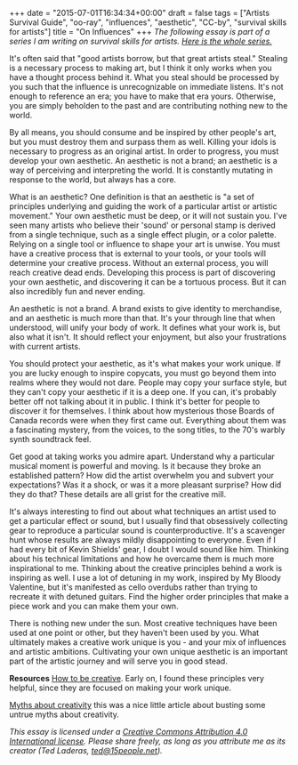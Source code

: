 +++
date = "2015-07-01T16:34:34+00:00"
draft = false
tags = ["Artists Survival Guide", "oo-ray", "influences", "aesthetic", "CC-by", "survival skills for artists"]
title = "On Influences"
+++
*The following essay is part of a series I am writing on survival skills for artists. [Here is the whole series.](/tags/survival-skills-for-artists/)*

It's often said that "good artists borrow, but that great artists steal." Stealing is a necessary process to making art, but I think it only works when you have a thought process behind it. What you steal should be processed by you such that the influence is unrecognizable on immediate listens. It's not enough to reference an era; you have to make that era yours. Otherwise, you are simply beholden to the past and are contributing nothing new to the world.

By all means, you should consume and be inspired by other people's art, but you must destroy them and surpass them as well. Killing your idols is necessary to progress as an original artist. In order to progress, you must develop your own aesthetic. An aesthetic is not a brand; an aesthetic is a way of perceiving and interpreting the world. It is constantly mutating in response to the world, but always has a core.

What is an aesthetic? One definition is that an aesthetic is "a set of principles underlying and guiding the work of a particular artist or artistic movement." Your own aesthetic must be deep, or it will not sustain you. I've seen many artists who believe their 'sound' or personal stamp is derived from a single technique, such as a single effect plugin, or a color palette. Relying on a single tool or influence to shape your art is unwise. You must have a creative process that is external to your tools, or your tools will determine your creative process. Without an external process, you will reach creative dead ends. Developing this process is part of discovering your own aesthetic, and discovering it can be a tortuous process. But it can also incredibly fun and never ending.

An aesthetic is not a brand. A brand exists to give identity to merchandise, and an aesthetic is much more than that. It's your through line that when understood, will unify your body of work. It defines what your work is, but also what it isn't. It should reflect your enjoyment, but also your frustrations with current artists.

You should protect your aesthetic, as it's what makes your work unique. If you are lucky enough to inspire copycats, you must go beyond them into realms where they would not dare. People may copy your surface style, but they can't copy your aesthetic if it is a deep one. If you can, it's probably better off not talking about it in public. I think it's better for people to discover it for themselves. I think about how mysterious those Boards of Canada records were when they first came out. Everything about them was a fascinating mystery, from the voices, to the song titles, to the 70's warbly synth soundtrack feel.

Get good at taking works you admire apart. Understand why a particular musical moment is powerful and moving. Is it because they broke an established pattern? How did the artist overwhelm you and subvert your expectations? Was it a shock, or was it a more pleasant surprise? How did they do that? These details are all grist for the creative mill.

It's always interesting to find out about what techniques an artist used to get a particular effect or sound, but I usually find that obsessively collecting gear to reproduce a particular sound is counterproductive. It's a scavenger hunt whose results are always mildly disappointing to everyone. Even if I had every bit of Kevin Shields' gear, I doubt I would sound like him. Thinking about his technical limitations and how he overcame them is much more inspirational to me. Thinking about the creative principles behind a work is inspiring as well. I use a lot of detuning in my work, inspired by My Bloody Valentine, but it's manifested as cello overdubs rather than trying to recreate it with detuned guitars. Find the higher order principles that make a piece work and you can make them your own.

There is nothing new under the sun. Most creative techniques have been used at one point or other, but they haven't been used by you. What ultimately makes a creative work unique is you - and your mix of influences and artistic ambitions. Cultivating your own unique aesthetic is an important part of the artistic journey and will serve you in good stead.

**Resources**
[How to be creative](http://gapingvoid.com/2004/10/18/how-to-be-creative-in-pdf-format/). Early on, I found these principles very helpful, since they are focused on making your work unique.

[Myths about creativity](http://lifehacker.com/demystifying-the-muse-five-creativity-myths-you-should-1688503554) this was a nice little article about busting some untrue myths about creativity.

*This essay is licensed under a [Creative Commons Attribution 4.0 International license](http://creativecommons.org/licenses/by/4.0/). Please share freely, as long as you attribute me as its creator (Ted Laderas, ted@15people.net).*